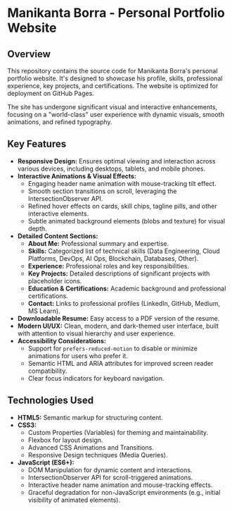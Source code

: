 # Manikanta Borra - Personal Portfolio Website

## Overview

This repository contains the source code for Manikanta Borra's personal portfolio website. It's designed to showcase his profile, skills, professional experience, key projects, and certifications. The website is optimized for deployment on GitHub Pages.

The site has undergone significant visual and interactive enhancements, focusing on a "world-class" user experience with dynamic visuals, smooth animations, and refined typography.

## Key Features

*   **Responsive Design:** Ensures optimal viewing and interaction across various devices, including desktops, tablets, and mobile phones.
*   **Interactive Animations & Visual Effects:**
    *   Engaging header name animation with mouse-tracking tilt effect.
    *   Smooth section transitions on scroll, leveraging the IntersectionObserver API.
    *   Refined hover effects on cards, skill chips, tagline pills, and other interactive elements.
    *   Subtle animated background elements (blobs and texture) for visual depth.
*   **Detailed Content Sections:**
    *   **About Me:** Professional summary and expertise.
    *   **Skills:** Categorized list of technical skills (Data Engineering, Cloud Platforms, DevOps, AI Ops, Blockchain, Databases, Other).
    *   **Experience:** Professional roles and key responsibilities.
    *   **Key Projects:** Detailed descriptions of significant projects with placeholder icons.
    *   **Education & Certifications:** Academic background and professional certifications.
    *   **Contact:** Links to professional profiles (LinkedIn, GitHub, Medium, MS Learn).
*   **Downloadable Resume:** Easy access to a PDF version of the resume.
*   **Modern UI/UX:** Clean, modern, and dark-themed user interface, built with attention to visual hierarchy and user experience.
*   **Accessibility Considerations:**
    *   Support for `prefers-reduced-motion` to disable or minimize animations for users who prefer it.
    *   Semantic HTML and ARIA attributes for improved screen reader compatibility.
    *   Clear focus indicators for keyboard navigation.

## Technologies Used

*   **HTML5:** Semantic markup for structuring content.
*   **CSS3:**
    *   Custom Properties (Variables) for theming and maintainability.
    *   Flexbox for layout design.
    *   Advanced CSS Animations and Transitions.
    *   Responsive Design techniques (Media Queries).
*   **JavaScript (ES6+):**
    *   DOM Manipulation for dynamic content and interactions.
    *   IntersectionObserver API for scroll-triggered animations.
    *   Interactive header name animation and mouse-tracking effects.
    *   Graceful degradation for non-JavaScript environments (e.g., initial visibility of animated elements).

